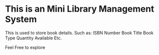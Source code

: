 # This is an Mini Library Management System
This is used to store book details. 
Such as:
  ISBN Number 
  Book Title 
  Book Type 
  Quantity Available
  Etc.

Feel Free to explore 
